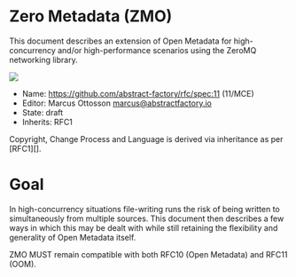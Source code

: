 # Zero Metadata (ZMO)

This document describes an extension of Open Metadata for high-concurrency and/or high-performance scenarios using the ZeroMQ networking library.

![](https://dl.dropbox.com/s/ghnv20fy1u725az/spec13_zom_v001.png)

* Name: https://github.com/abstract-factory/rfc/spec:11 (11/MCE)
* Editor: Marcus Ottosson <marcus@abstractfactory.io>
* State: draft
* Inherits: RFC1

Copyright, Change Process and Language is derived via inheritance as per [RFC1][].

# Goal

In high-concurrency situations file-writing runs the risk of being written to simultaneously from multiple sources. This document then describes a few ways in which this may be dealt with while still retaining the flexibility and generality of Open Metadata itself.

ZMO MUST remain compatible with both RFC10 (Open Metadata) and RFC11 (OOM).